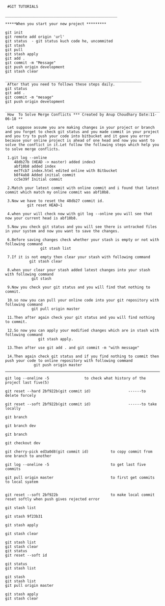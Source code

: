 
	 #GIT TUTORIALS

	___________________________________________________

	*****When you start your new project *********

	git init 
	git remote add origin 'url'
	git status  - git status kuch code he, uncommited 
	git stash 
	git pull 
	git stash apply
	git add . 
	git commit -m "Message"
	git push origin development 
	git stash clear 
 
    ______________________________________________________________
     After that you need to follows these steps daily.
 	git status
	git add .
	git commit -m "mesage"
	git push origin development

	_________________________________________________________________________
     How  To Solve Merge Conflicts *** Created by Anup Choudhary Date:11-06-18 **
     
     Let suppose assume you are making changes in your project or branch and you forget to check git status and you made commit in your project and you try to push your code into bitbucket and it gave you error because your online project is ahead of one head and now you want to solve the conflict in it.Let follow the following steps which help you to solve merge conflicts.
    
     1.git log --online
        48db27b (HEAD -> master) added index3
		abf10b8 added index
		ee7fcb7 index.html edited online with Bitbucket
		b8f4ab8 Added initial commit
		cc5e39f Initial commit

     2.Match your latest commit with online commit and i found that latest commit which match my online commit was abf10b8.
    
     3.Now we have to reset the 48db27 commit id.
              git reset HEAD~1
    
     4.when your will check now with git log --online you will see that now your current head is abf10b8.
    
     5.Now you check git status and you will see there is untracked files in your system and now you want to save the changes.
     
     6.Before saving changes check whether your stash is empty or not with following command
                    git stash list
    
     7.If it is not empty then clear your stash with following command
               git stash clear
     
     8.when your clear your stash added latest changes into your stash with following command
                git stash
     
     9.Now you check your git status and you will find that nothing to commit.
    
     10.so now you can pull your online code into your git repository with following command
                git pull origin master
     
     11.Then after again check your git status and you will find nothing to commit.
    
     12.So now you can apply your modified changes which are in stash with following command
                   git stash apply.
     
     13.Then after use git add . and git commit -m "with message"
     
     14.Then again check git status and if you find nothing to commit then push your code to online repository with following command
                 git push origin master



	
___________________________________________________________________________________________
	

	git log --oneline -5				to check what history of the project last five(5)

	git reset --hard 2bf922b(git commit id)					------to delete forcely

	git reset --soft 2bf922b(git commit id)					------to take locally

	git branch

	git branch dev

	git branch

	git checkout dev

	git cherry-pick ed3a0d8(git commit id)			to copy commit from one branch to another

	git log --oneline -5							to get last five commits

	git pull origin master							to first get commits to local syatem


	git reset --soft 2bf922b						to make local commit reset softly when push gives rejected error

	git stash list

	git stash 9f23b31

	git stash apply

	git stash clear

	git stash list
	git stash clear
	git status
	git reset --soft id

	git status
	git stash list

	git stash
	git stash list
	git pull origin master

	git stash apply
	git stash clear